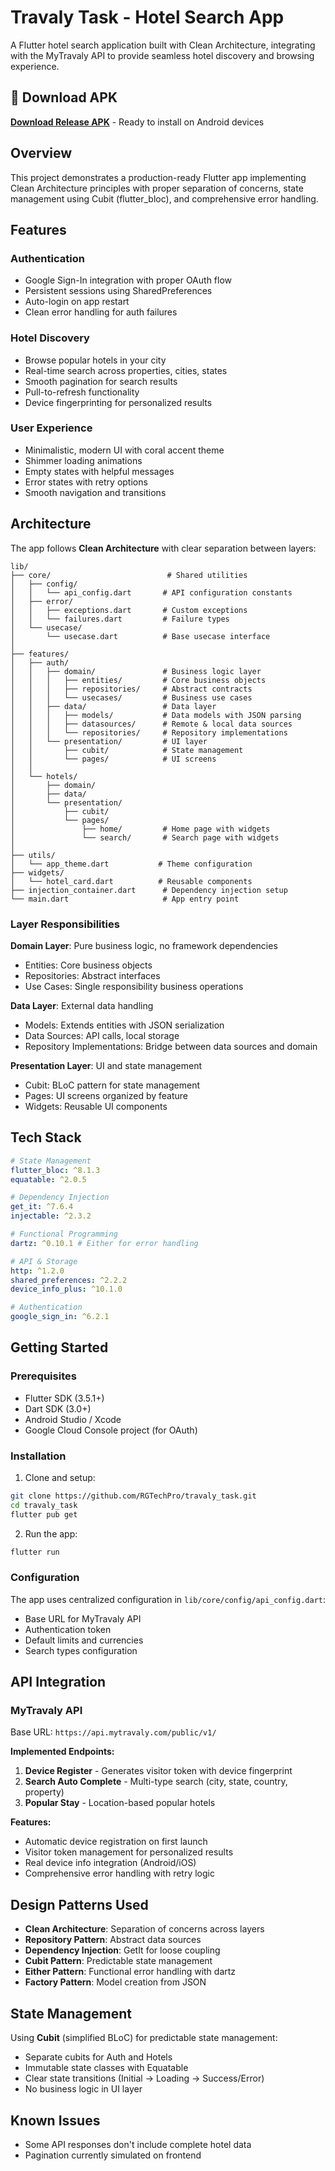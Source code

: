 # Travaly Task - Hotel Search App

A Flutter hotel search application built with Clean Architecture, integrating with the MyTravaly API to provide seamless hotel discovery and browsing experience.

## 📱 Download APK

**[Download Release APK](https://drive.google.com/drive/folders/1XLxAT91FeSFIH_xcKYlD_M6N7eEetiQw?usp=sharing)** - Ready to install on Android devices

## Overview

This project demonstrates a production-ready Flutter app implementing Clean Architecture principles with proper separation of concerns, state management using Cubit (flutter_bloc), and comprehensive error handling.

## Features

### Authentication

- Google Sign-In integration with proper OAuth flow
- Persistent sessions using SharedPreferences
- Auto-login on app restart
- Clean error handling for auth failures

### Hotel Discovery

- Browse popular hotels in your city
- Real-time search across properties, cities, states
- Smooth pagination for search results
- Pull-to-refresh functionality
- Device fingerprinting for personalized results

### User Experience

- Minimalistic, modern UI with coral accent theme
- Shimmer loading animations
- Empty states with helpful messages
- Error states with retry options
- Smooth navigation and transitions

## Architecture

The app follows **Clean Architecture** with clear separation between layers:

```
lib/
├── core/                          # Shared utilities
│   ├── config/
│   │   └── api_config.dart       # API configuration constants
│   ├── error/
│   │   ├── exceptions.dart       # Custom exceptions
│   │   └── failures.dart         # Failure types
│   └── usecase/
│       └── usecase.dart          # Base usecase interface
│
├── features/
│   ├── auth/
│   │   ├── domain/               # Business logic layer
│   │   │   ├── entities/         # Core business objects
│   │   │   ├── repositories/     # Abstract contracts
│   │   │   └── usecases/         # Business use cases
│   │   ├── data/                 # Data layer
│   │   │   ├── models/           # Data models with JSON parsing
│   │   │   ├── datasources/      # Remote & local data sources
│   │   │   └── repositories/     # Repository implementations
│   │   └── presentation/         # UI layer
│   │       ├── cubit/            # State management
│   │       └── pages/            # UI screens
│   │
│   └── hotels/
│       ├── domain/
│       ├── data/
│       └── presentation/
│           ├── cubit/
│           └── pages/
│               ├── home/         # Home page with widgets
│               └── search/       # Search page with widgets
│
├── utils/
│   └── app_theme.dart           # Theme configuration
├── widgets/
│   └── hotel_card.dart          # Reusable components
├── injection_container.dart      # Dependency injection setup
└── main.dart                     # App entry point
```

### Layer Responsibilities

**Domain Layer**: Pure business logic, no framework dependencies

- Entities: Core business objects
- Repositories: Abstract interfaces
- Use Cases: Single responsibility business operations

**Data Layer**: External data handling

- Models: Extends entities with JSON serialization
- Data Sources: API calls, local storage
- Repository Implementations: Bridge between data sources and domain

**Presentation Layer**: UI and state management

- Cubit: BLoC pattern for state management
- Pages: UI screens organized by feature
- Widgets: Reusable UI components

## Tech Stack

```yaml
# State Management
flutter_bloc: ^8.1.3
equatable: ^2.0.5

# Dependency Injection
get_it: ^7.6.4
injectable: ^2.3.2

# Functional Programming
dartz: ^0.10.1 # Either for error handling

# API & Storage
http: ^1.2.0
shared_preferences: ^2.2.2
device_info_plus: ^10.1.0

# Authentication
google_sign_in: ^6.2.1
```

## Getting Started

### Prerequisites

- Flutter SDK (3.5.1+)
- Dart SDK (3.0+)
- Android Studio / Xcode
- Google Cloud Console project (for OAuth)

### Installation

1. Clone and setup:

```bash
git clone https://github.com/RGTechPro/travaly_task.git
cd travaly_task
flutter pub get
```

2. Run the app:

```bash
flutter run
```

### Configuration

The app uses centralized configuration in `lib/core/config/api_config.dart`:

- Base URL for MyTravaly API
- Authentication token
- Default limits and currencies
- Search types configuration

## API Integration

### MyTravaly API

Base URL: `https://api.mytravaly.com/public/v1/`

**Implemented Endpoints:**

1. **Device Register** - Generates visitor token with device fingerprint
2. **Search Auto Complete** - Multi-type search (city, state, country, property)
3. **Popular Stay** - Location-based popular hotels

**Features:**

- Automatic device registration on first launch
- Visitor token management for personalized results
- Real device info integration (Android/iOS)
- Comprehensive error handling with retry logic

## Design Patterns Used

- **Clean Architecture**: Separation of concerns across layers
- **Repository Pattern**: Abstract data sources
- **Dependency Injection**: GetIt for loose coupling
- **Cubit Pattern**: Predictable state management
- **Either Pattern**: Functional error handling with dartz
- **Factory Pattern**: Model creation from JSON

## State Management

Using **Cubit** (simplified BLoC) for predictable state management:

- Separate cubits for Auth and Hotels
- Immutable state classes with Equatable
- Clear state transitions (Initial → Loading → Success/Error)
- No business logic in UI layer

## Known Issues

- Some API responses don't include complete hotel data
- Pagination currently simulated on frontend

